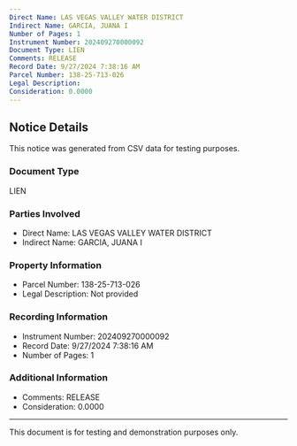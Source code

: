 ```yaml
---
Direct Name: LAS VEGAS VALLEY WATER DISTRICT
Indirect Name: GARCIA, JUANA I
Number of Pages: 1
Instrument Number: 202409270000092
Document Type: LIEN
Comments: RELEASE
Record Date: 9/27/2024 7:38:16 AM
Parcel Number: 138-25-713-026
Legal Description: 
Consideration: 0.0000
---
```


## Notice Details

This notice was generated from CSV data for testing purposes.

### Document Type
LIEN

### Parties Involved
- Direct Name: LAS VEGAS VALLEY WATER DISTRICT
- Indirect Name: GARCIA, JUANA I

### Property Information
- Parcel Number: 138-25-713-026
- Legal Description: Not provided

### Recording Information
- Instrument Number: 202409270000092
- Record Date: 9/27/2024 7:38:16 AM
- Number of Pages: 1

### Additional Information
- Comments: RELEASE
- Consideration: 0.0000

---

This document is for testing and demonstration purposes only.
